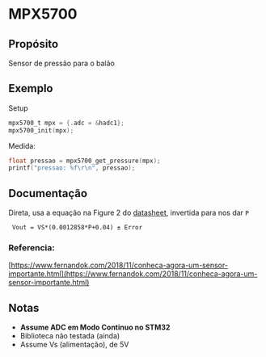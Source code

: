 # MPX5700

## Propósito
Sensor de pressão para o balão

## Exemplo
Setup
```c
mpx5700_t mpx = {.adc = &hadc1};
mpx5700_init(mpx);
```

Medida:
```c
float pressao = mpx5700_get_pressure(mpx);
printf("pressao: %f\r\n", pressao);
```

## Documentação
Direta, usa a equação na Figure 2 do [datasheet](https://www.nxp.com/docs/en/data-sheet/MPX5700.pdf), invertida para 
nos dar `P`

```
 Vout = VS*(0.0012858*P+0.04) ± Error
```
### Referencia:
[https://www.fernandok.com/2018/11/conheca-agora-um-sensor-importante.html](https://www.fernandok.com/2018/11/conheca-agora-um-sensor-importante.html)


## Notas
 - **Assume ADC em Modo Continuo no STM32**
 - Biblioteca não testada (ainda)
 - Assume Vs (alimentação), de 5V
